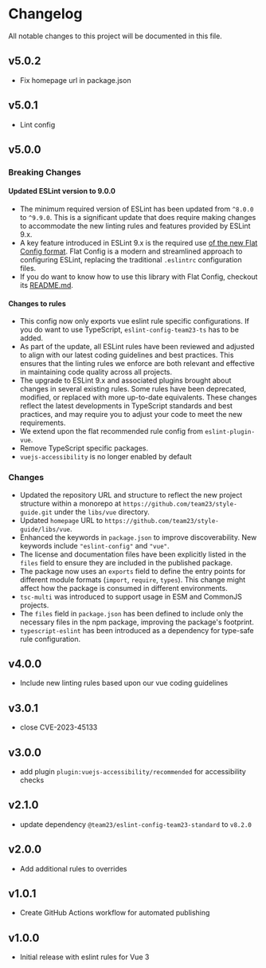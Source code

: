 # Changelog

All notable changes to this project will be documented in this file.

## v5.0.2

- Fix homepage url in package.json

## v5.0.1

- Lint config

## v5.0.0

### Breaking Changes

#### Updated ESLint version to 9.0.0

- The minimum required version of ESLint has been updated from `^8.0.0` to `^9.9.0`. This is a significant update
  that does require making changes to accommodate the new linting rules and features provided by ESLint 9.x.
- A key feature introduced in ESLint 9.x is the required use
  [of the new Flat Config format](https://eslint.org/docs/latest/use/configure/configuration-files).
  Flat Config is a modern and streamlined approach to configuring ESLint, replacing the traditional `.eslintrc`
  configuration files.
- If you do want to know how to use this library with Flat Config, checkout its [README.md](README.md).

#### Changes to rules

- This config now only exports vue eslint rule specific configurations. If you do want to use
  TypeScript, `eslint-config-team23-ts` has to be added.
- As part of the update, all ESLint rules have been reviewed and adjusted to align with our latest coding
  guidelines and best practices.
  This ensures that the linting rules we enforce are both relevant and effective in maintaining code quality across
  all projects.
- The upgrade to ESLint 9.x and associated plugins brought about changes in several existing rules.
  Some rules have been deprecated, modified, or replaced with more up-to-date equivalents.
  These changes reflect the latest developments in TypeScript standards and best practices, and may require you to
  adjust your code to meet the new requirements.
- We extend upon the flat recommended rule config from `eslint-plugin-vue`.
- Remove TypeScript specific packages.
- `vuejs-accessibility` is no longer enabled by default

### Changes

- Updated the repository URL and structure to reflect the new project structure within a monorepo
  at `https://github.com/team23/style-guide.git` under the `libs/vue` directory.
- Updated `homepage` URL to `https://github.com/team23/style-guide/libs/vue`.
- Enhanced the keywords in `package.json` to improve discoverability. New keywords
  include `"eslint-config"` and `"vue"`.
- The license and documentation files have been explicitly listed in the `files` field
  to ensure they are included in the published package.
- The package now uses an `exports` field to define the entry points for different
  module formats (`import`, `require`, `types`). This change might affect how the package is consumed in different
  environments.
- `tsc-multi` was introduced to support usage in ESM and CommonJS projects.
- The `files` field in `package.json` has been defined to include only the necessary files in the
  npm package, improving the package's footprint.
- `typescript-eslint` has been introduced as a dependency for type-safe rule configuration.

## v4.0.0

- Include new linting rules based upon our vue coding guidelines

## v3.0.1

- close CVE-2023-45133

## v3.0.0

- add plugin `plugin:vuejs-accessibility/recommended` for accessibility checks

## v2.1.0

- update dependency `@team23/eslint-config-team23-standard` to `v8.2.0`

## v2.0.0

- Add additional rules to overrides

## v1.0.1

- Create GitHub Actions workflow for automated publishing

## v1.0.0

- Initial release with eslint rules for Vue 3
